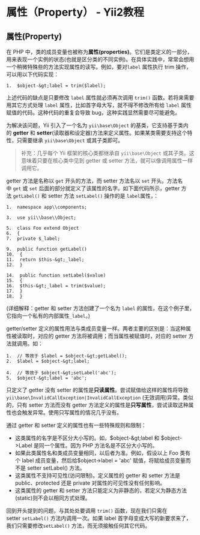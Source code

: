 # 属性（Property） - Yii2教程


## 属性(Property)

在 PHP 中，类的成员变量也被称为**属性(properties)**。它们是类定义的一部分，用来表现一个实例的状态(也就是区分类的不同实例)。在具体实践中，常常会想用一个稍微特殊些的方法实现属性的读写。例如，要对`label` 属性执行 trim 操作，可以用以下代码实现：

```
1.  $object-&gt;label = trim($label);
```

上述代码的缺点是只要修改 `label` 属性就必须再次调用 `trim()` 函数。若将来需要用其它方式处理 `label` 属性，比如首字母大写，就不得不修改所有给 `label` 属性赋值的代码。这种代码的重复会导致 bug，这种实践显然需要尽可能避免。

为解决该问题，Yii 引入了一个名为 `yii\base\Object` 的基类，它支持基于类内的 **getter** 和 **setter**(读取器和设定器)方法来定义属性。如果某类需要支持这个特性，只需要继承 `yii\base\Object` 或其子类即可。

> 补充：几乎每个 Yii 框架的核心类都继承自 `yii\base\Object` 或其子类。这意味着只要在核心类中见到 getter 或 setter 方法，就可以像调用属性一样调用它。

getter 方法是名称以 `get` 开头的方法，而 setter 方法名以 `set` 开头。方法名中 `get` 或 `set` 后面的部分就定义了该属性的名字。如下面代码所示，getter 方法 `getLabel()` 和 setter 方法 `setLabel()` 操作的是 `label`属性，：

```
1.  namespace app\\components; 

3.  use yii\\base\\Object; 

5.  class Foo extend Object 
6.  { 
7.  private $_label; 

9.  public function getLabel() 
10.  { 
11.  return $this-&gt;_label; 
12.  } 

14.  public function setLabel($value) 
15.  { 
16.  $this-&gt;_label = trim($value); 
17.  } 
18.  }
```

(详细解释：getter 和 setter 方法创建了一个名为 `label` 的属性，在这个例子里，它指向一个私有的内部属性`_label`。)

getter/setter 定义的属性用法与类成员变量一样。两者主要的区别是：当这种属性被读取时，对应的 getter 方法将被调用；而当属性被赋值时，对应的 setter 方法就调用。如：

```
1.  // 等效于 $label = $object-&gt;getLabel(); 
2.  $label = $object-&gt;label; 

4.  // 等效于 $object-&gt;setLabel('abc'); 
5.  $object-&gt;label = 'abc';
```

只定义了 getter 没有 setter 的属性是**只读属性**。尝试赋值给这样的属性将导致 `yii\base\InvalidCallException|InvalidCallException` (无效调用)异常。类似的，只有 setter 方法而没有 getter 方法定义的属性是**只写属性**，尝试读取这种属性也会触发异常。使用只写属性的情况几乎没有。

通过 getter 和 setter 定义的属性也有一些特殊规则和限制：

*   这类属性的名字是不区分大小写的。如，$object-&gt;label 和 $object-&gt;Label 是同一个属性。因为 PHP 方法名是不区分大小写的。
*   如果此类属性名和类成员变量相同，以后者为准。例如，假设以上 Foo 类有个 label 成员变量，然后给$object-&gt;label = 'abc' 赋值，将赋给成员变量而不是 setter setLabel() 方法。
*   这类属性不支持可见性(访问限制)。定义属性的 getter 和 setter 方法是 public、protected 还是 private 对属性的可见性没有任何影响。
*   这类属性的 getter 和 setter 方法只能定义为非静态的，若定义为静态方法(static)则不会以相同方式处理。

回到开头提到的问题，与其处处要调用 `trim()` 函数，现在我们只需在 setter `setLabel()` 方法内调用一次。如果 label 首字母变成大写的新要求来了，我们只需要修改`setLabel()` 方法，而无须接触任何其它代码。
